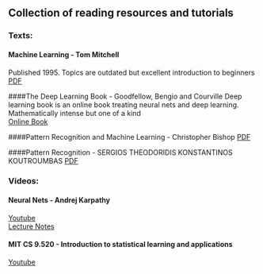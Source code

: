 ## Collection of reading resources and tutorials

### Texts:

#### Machine Learning - Tom Mitchell
Published 1995. Topics are outdated but excellent introduction to beginners<br/>
[PDF](http://personal.disco.unimib.it/Vanneschi/McGrawHill_-_Machine_Learning_-Tom_Mitchell.pdf)

####The Deep Learning Book - Goodfellow, Bengio and Courville
Deep learning book is an online book treating neural nets and deep learning. Mathematically intense but one of a kind<br/>
[Online Book](http://www.deeplearningbook.org/)

####Pattern Recognition and Machine Learning - Christopher Bishop
[PDF](http://users.isr.ist.utl.pt/~wurmd/Livros/school/Bishop%20-%20Pattern%20Recognition%20And%20Machine%20Learning%20-%20Springer%20%202006.pdf)

####Pattern Recognition - SERGIOS THEODORIDIS KONSTANTINOS KOUTROUMBAS
[PDF](http://www.manalhelal.com/Books/F2014/Pattern%20Recognition_2003.pdf)

### Videos:

#### Neural Nets - Andrej Karpathy
[Youtube](https://www.youtube.com/playlist?list=PLLvH2FwAQhnpj1WEB-jHmPuUeQ8mX-XXG)<br/>
[Lecture Notes](http://cs231n.github.io/)

#### MIT CS 9.520 - Introduction to statistical learning and applications
[Youtube](https://www.youtube.com/watch?v=6AWZS4Ho2Z8&list=PLUSINQ-x5aJ55tgiyxgYXwEebvxtlRp2T)
